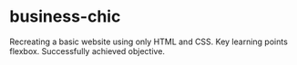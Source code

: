 # business-chic

Recreating a basic website using only HTML and CSS. 
Key learning points flexbox.
Successfully achieved objective.
